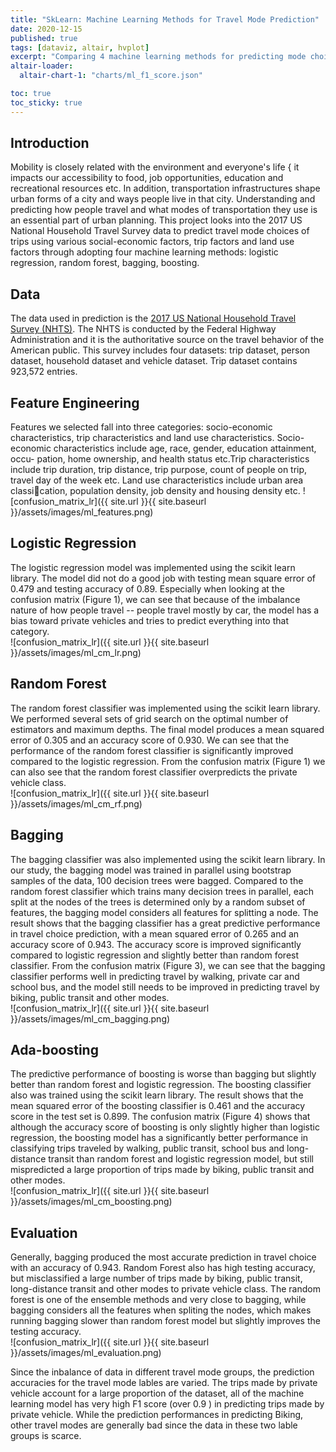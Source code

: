 ```yaml
---
title: "SkLearn: Machine Learning Methods for Travel Mode Prediction"
date: 2020-12-15
published: true
tags: [dataviz, altair, hvplot]
excerpt: "Comparing 4 machine learning methods for predicting mode choice."
altair-loader:
  altair-chart-1: "charts/ml_f1_score.json"

toc: true
toc_sticky: true
---
```

## Introduction
Mobility is closely related with the environment and everyone's life { it impacts our accessibility to food, job
opportunities, education and recreational resources etc. In addition, transportation infrastructures shape
urban forms of a city and ways people live in that city. Understanding and predicting how people travel and
what modes of transportation they use is an essential part of urban planning. This project looks into the 2017 US
National Household Travel Survey data to predict travel mode choices of trips using various social-economic
factors, trip factors and land use factors through adopting four machine learning methods: logistic regression,
random forest, bagging, boosting.

## Data
The data used in prediction is the [2017 US National Household Travel Survey (NHTS)](https://nhts.ornl.gov/).
The NHTS is conducted by the Federal Highway Administration and it is the authoritative source on the
travel behavior of the American public. This survey includes four datasets: trip dataset, person dataset,
household dataset and vehicle dataset. Trip dataset contains 923,572 entries. 

## Feature Engineering
Features we selected fall into three categories: socio-economic characteristics, trip characteristics and land
use characteristics. Socio-economic characteristics include age, race, gender, education attainment, occu-
pation, home ownership, and health status etc.Trip characteristics include trip duration, trip distance, trip
purpose, count of people on trip, travel day of the week etc. Land use characteristics include urban area
classication, population density, job density and housing density etc.
![confusion_matrix_lr]({{ site.url }}{{ site.baseurl }}/assets/images/ml_features.png)

## Logistic Regression
The logistic regression model was implemented using the scikit learn library. The model did not do a good job with testing mean square error of 0.479 and testing accuracy of 0.89. Especially when looking at the confusion matrix (Figure 1), we can see that because of the imbalance nature of how people travel -- people travel mostly by car, the model has a bias toward private vehicles and tries to predict everything into that category.
<br/>
![confusion_matrix_lr]({{ site.url }}{{ site.baseurl }}/assets/images/ml_cm_lr.png)

## Random Forest
The random forest classifier was implemented using the scikit learn library. We performed several sets of grid search on the optimal number of estimators and maximum depths. The final model produces a mean squared error of 0.305 and an accuracy score of 0.930. We can see that the performance of the random forest classifier is significantly improved compared to the logistic regression. From the confusion matrix (Figure 1) we can also see that the random forest classifier overpredicts the private vehicle class.
<br/>
![confusion_matrix_lr]({{ site.url }}{{ site.baseurl }}/assets/images/ml_cm_rf.png)

## Bagging
The bagging classifier was also implemented using the scikit learn library. In our study, the bagging model was trained in parallel using bootstrap samples of the data, 100 decision trees were bagged. Compared to the random forest classifier which trains many decision trees in parallel, each split at the nodes of the trees is determined only by a random subset of features, the bagging model considers all features for splitting a node. The result shows that the bagging classifier has a great predictive performance in travel choice prediction, with a mean squared error of 0.265 and an accuracy score of 0.943. The accuracy score is improved significantly compared to logistic regression and slightly better than random forest classifier. From the confusion matrix (Figure 3), we can see that the bagging classifier performs well in predicting travel by walking, private car and school bus, and the model still needs to be improved in predicting travel by biking, public transit and other modes.
<br/>
![confusion_matrix_lr]({{ site.url }}{{ site.baseurl }}/assets/images/ml_cm_bagging.png)

## Ada-boosting
The predictive performance of boosting is worse than bagging but slightly better than random forest and logistic regression. The boosting classifier also was trained using the scikit learn library. The result shows that the mean squared error of the boosting classifier is 0.461 and the accuracy score in the test set is 0.899. The confusion matrix (Figure 4) shows that although the accuracy score of boosting is only slightly higher than logistic regression, the boosting model has a significantly better performance in classifying trips traveled by walking, public transit, school bus and long-distance transit than random forest and logistic regression model, but still mispredicted a large proportion of trips made by biking, public transit and other modes.
<br/>
![confusion_matrix_lr]({{ site.url }}{{ site.baseurl }}/assets/images/ml_cm_boosting.png)

## Evaluation
Generally, bagging produced the most accurate prediction in travel choice with an accuracy of 0.943. Random Forest
also has high testing accuracy, but misclassified a large number of trips made by biking, public transit,
long-distance transit and other modes to private vehicle class. The random forest is one of the ensemble methods and very close to bagging, while bagging considers all the features when spliting the nodes, which makes running bagging slower than random forest model but slightly improves the testing accuracy.
<br/>
![confusion_matrix_lr]({{ site.url }}{{ site.baseurl }}/assets/images/ml_evaluation.png)

Since the inbalance of data in different travel mode groups, the prediction accuracies for the travel mode lables are varied. The trips made by private vehicle account for a large proportion of the dataset, all of the machine learning model has very high F1 score (over 0.9 ) in predicting trips made by private vehicle. While the prediction performances in predicting Biking, other travel modes are generally bad since the data in these two lable groups is scarce. 
<br/>
<div id="altair-chart-1"></div>
